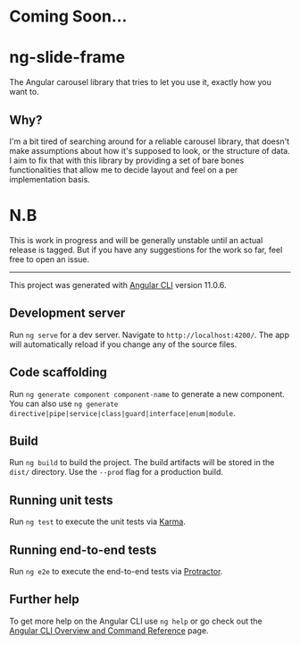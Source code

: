 # Coming Soon...
# ng-slide-frame
The Angular carousel library that tries to let you use it, exactly how you want to.

## Why?
I'm a bit tired of searching around for a reliable carousel library, that doesn't make assumptions about how it's supposed to look, or the structure of data. I aim to fix that with this library by providing a set of bare bones functionalities that allow me to decide layout and feel on a per implementation basis.

# N.B
This is work in progress and will be generally unstable until an actual release is tagged. But if you have any suggestions for the work so far, feel free to open an issue.

---

This project was generated with [Angular CLI](https://github.com/angular/angular-cli) version 11.0.6.

## Development server

Run `ng serve` for a dev server. Navigate to `http://localhost:4200/`. The app will automatically reload if you change any of the source files.

## Code scaffolding

Run `ng generate component component-name` to generate a new component. You can also use `ng generate directive|pipe|service|class|guard|interface|enum|module`.

## Build

Run `ng build` to build the project. The build artifacts will be stored in the `dist/` directory. Use the `--prod` flag for a production build.

## Running unit tests

Run `ng test` to execute the unit tests via [Karma](https://karma-runner.github.io).

## Running end-to-end tests

Run `ng e2e` to execute the end-to-end tests via [Protractor](http://www.protractortest.org/).

## Further help

To get more help on the Angular CLI use `ng help` or go check out the [Angular CLI Overview and Command Reference](https://angular.io/cli) page.
